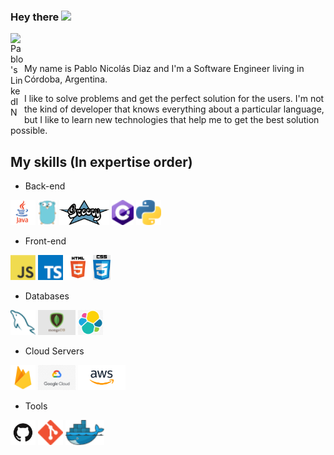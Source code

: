 ### Hey there <img src="https://media.giphy.com/media/hvRJCLFzcasrR4ia7z/giphy.gif" width="25px">

<a href="https://www.linkedin.com/in/pablo-nicolas-diaz/">
  <img align="left" alt="Pablo's LinkedIN" width="22px" src="https://raw.githubusercontent.com/peterthehan/peterthehan/master/assets/linkedin.svg"/>
</a>

<br/>
<br/>

My name is Pablo Nicolás Diaz and I'm a Software Engineer living in Córdoba, Argentina.

I like to solve problems and get the perfect solution for the users. I'm not the kind of developer that knows everything about a particular language, but I like to learn new technologies that help me to get the best solution possible.

## My skills (In expertise order)

* Back-end

<a href="https://java.com/" title="Java"><img height="40" src="icons/java.png" /></a>
<a href="https://golang.org/" title="Golang"><img height="40" src="icons/golang.png" /></a>
<a href="https://groovy-lang.org/" title="Groovy"><img height="40" src="icons/groovy.png" /></a>
<a href="http://csharp.net/" title="C#"><img height="40" src="icons/csharp.png" /></a>
<a href="https://www.python.org/" title="Python"><img height="40" src="icons/python.png" /></a>

* Front-end

<a href="https://en.wikipedia.org/wiki/JavaScript" title="JavaScript"><img  height="40" src="icons/javascript.png" /></a>
<a href="https://www.typescriptlang.org/" title="TypeScript"><img  height="40" src="icons/typescript.png" /></a>
<a title="html"><img height="40" src="icons/html5.png" /></a>
<a title="css"><img height="40" src="icons/css.png" /></a>


* Databases

<a href="https://www.mysql.com/" title="MySQL"><img height="40" src="icons/mysql.png" /></a>
<a href="https://www.mongodb.com/" title="Mongo"><img height="40" src="icons/mongodb.png" /></a>
<a href="https://www.elastic.co/" title="Elastic"><img height="40" src="icons/elastic.jpg" /></a>

* Cloud Servers

<a href="https://firebase.google.com/" title="Firebase"><img height="40" src="icons/firebase.png"/></a>
<a href="https://cloud.google.com/" title="GPC"><img height="40" src="icons/gcp.png"/></a>
<a href="https://aws.amazon.com/" title="AWS"><img height="40" src="icons/aws.png"/></a>

* Tools

<a href="https://github.com/" title="GitHub"><img height="40" src="icons/github.png" /></a>
<a href="https://git-scm.com/" title="Git"><img height="40" src="icons/git.png" /></a>
<a href="https://www.docker.com/" title="Docker"><img height="40" src="icons/docker.png" /></a>



